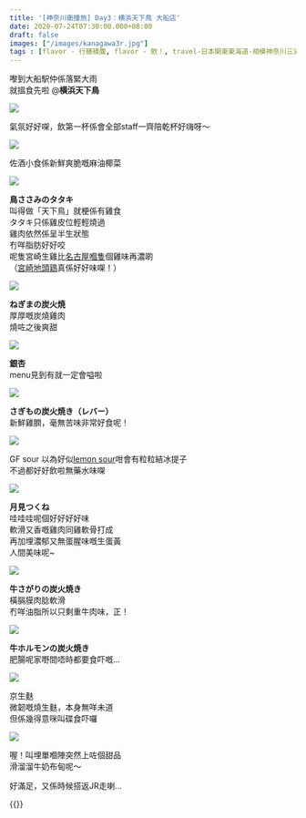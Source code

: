 ```yaml
---
title: '[神奈川衝撞旅] Day3：横浜天下鳥 大船店'
date: 2020-07-24T07:30:00.000+08:00
draft: false
images: ["/images/kanagawa3r.jpg"]
tags : [flavor - 行膳積腹, flavor - 飲！, travel-日本関東東海道-相模神奈川三浦川崎横浜鎌倉]
---
```


嚟到大船駅仲係落緊大雨  
就搵食先啦 @**横浜天下鳥**

![](/images/kanagawa3r1.jpg)

氣氛好好㗎，飲第一杯係會全部staff一齊陪乾杯好嗨呀～

![](/images/kanagawa3r2.jpg)

佐酒小食係新鮮爽脆嘅麻油椰菜

![](/images/kanagawa3r.jpg)

**鳥ささみのタタキ**  
叫得做「天下鳥」就梗係有雞食   
タタキ只係雞皮位輕輕燒過  
雞肉依然係呈半生狀態  
冇咩脂肪好好咬  
呢隻宮崎生雞比[名古屋嗰隻](https://hidie.net/nagoya6e/)個雞味再濃啲  
（[宮崎地頭鶏](https://hidie.net/kojkmi3f/)真係好好味㗎！）

![](/images/kanagawa3r3.jpg)

**ねぎまの炭火焼**  
厚厚嘅炭燒雞肉  
燒咗之後爽甜

![](/images/kanagawa3r4.jpg)

**銀杏**  
menu見到有就一定會嗌啦

![](/images/kanagawa3r5.jpg)

**さぎもの炭火焼き（レバー）**  
新鮮雞膶，毫無苦味非常好食呢！

![](/images/kanagawa3r6.jpg)

GF sour
以為好似[lemon sour](https://hidie.net/kanagawa2p/)咁會有粒粒結冰提子  
不過都好好飲啦無藥水味㗎

![](/images/kanagawa3r7.jpg)

**月見つくね**  
哇哇哇呢個好好好好味  
軟滑又香嘅雞肉同雞軟骨打成  
再加埋濃郁又無蛋腥味嘅生蛋黃  
人間美味呢~

![](/images/kanagawa3r8.jpg)

**牛さがりの炭火焼き**  
橫膈膜肉腍軟滑  
冇咩油脂所以只剩重牛肉味，正！

![](/images/kanagawa3r9.jpg)

**牛ホルモンの炭火焼き**  
肥腸呢家嘢間唔時都要食吓嘅...

![](/images/kanagawa3r10.jpg)

京生麩  
微韌嘅燒生麩，本身無咩未道  
但係幾得意咪叫碟食吓囉

![](/images/kanagawa3r11.jpg)

喔！叫埋單嗰陣突然上咗個甜品  
滑溜溜牛奶布甸呢～

  

好滿足，又係時候搭返JR走喇...

{{<kanagawa>}}
